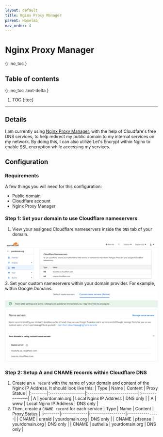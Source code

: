 ```yaml
---
layout: default
title: Nginx Proxy Manager
parent: Homelab
nav_order: 4
---
```


# Nginx Proxy Manager
{: .no_toc }

## Table of contents
{: .no_toc .text-delta }

1. TOC
{:toc}

---

## Details

I am currently using [Nginx Proxy Manager](https://nginxproxymanager.com/guide/), with the help of Cloudfare's free DNS services, to help redirect my public domain to my internal services on my network. By doing this, I can also utilize Let's Encrypt within Nginx to enable SSL encryption while accessing my services.

## Configuration

### Requirements

A few things you will need for this configuration:
- Public domain
- Cloudflare account
- Nginx Proxy Manager

### Step 1: Set your domain to use Cloudflare nameservers
1. View your assigned Cloudflare nameservers inside the `DNS` tab of your domain.
  <img src="/assets/images/nginx_cloudflarenameservers.png" alt="Cloudflare Nameservers"> 
2. Set your custom nameservers within your domain provider. For example, within Google Domains:
  <img src="/assets/images/nginx_googlenameservers.png" alt="Google Domain Nameservers">

### Step 2: Setup A and CNAME records within Cloudflare DNS
1. Create an `A record` with the name of your domain and content of the Nginx IP Address. It should look like this:
  | Type    | Name              | Content                   | Proxy Status    |
  |:--------|:------------------|:--------------------------|:----------------|
  | A       | yourdomain.org    | Local Nginx IP Address    | DNS only        |
  | A       | www               | Local Nginx IP Address    | DNS only        |
2. Then, create a `CNAME record` for each service
  | Type    | Name         | Content           | Proxy Status    |
  |:--------|:-------------|:------------------|:----------------|
  | CNAME   | unraid       | yourdomain.org    | DNS only        |
  | CNAME   | pfsense      | yourdomain.org    | DNS only        | 
  | CNAME   | authelia     | yourdomain.org    | DNS only        |


